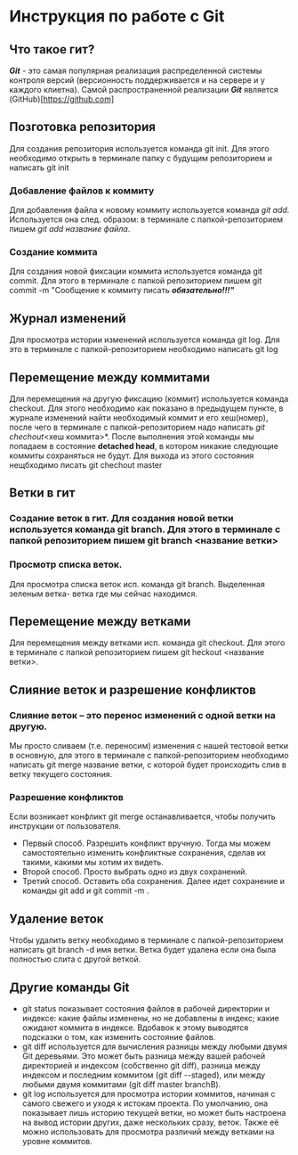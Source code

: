 # Инструкция по работе с Git

## Что такое гит?
***Git*** - это самая популярная реализация распределенной системы контроля версий (версионность поддерживается и на сервере и у каждого клиетна). Самой распространенной реализации ***Git*** является (GitHub)[https://github.com]

## Позготовка репозитория
Для создания репозитория используется команда git init. Для этого необходимо открыть в терминале папку с будущим репозиторием и написать git init

### Добавление файлов к коммиту
Для добавления файла к новому коммиту используется команда *git add*. Используется она след. образом: в терминале с папкой-репозиторием пишем *git add название файла*.

### Создание коммита
Для создания новой фиксации коммита используется команда git commit. Для этого в терминале с папкой репозиторием пишем git commit -m "Сообщение к коммиту писать ***обязательно!!!"***

## Журнал изменений
Для просмотра истории изменений используется команда git log. Для это в терминале с папкой-репозиторием необходимо написать git log

## Перемещение между коммитами
Для перемещения на другую фиксацию (коммит) используется команда checkout. Для этого необходимо как показано в предыдущем пункте, в журнале изменений найти необходимый коммит и его хеш(номер), после чего в терминале с папкой-репозиторием надо написать *git chechout*<хеш коммита>*. После выполнения этой команды мы попадаем в состояние **detached head**, в котором никакие следующие коммиты сохраняться не будут. Для выхода из этого состояния нещбходимо писать git chechout master

## Ветки в гит
### Создание веток в гит. Для создания новой ветки используется команда git branch. Для этого в терминале с папкой репозиторием пишем git branch <название ветки>

### Просмотр списка веток.
Для просмотра списка веток исп. команда git branch. Выделенная зеленым ветка- ветка где мы сейчас находимся.



## Перемещение между ветками
Для перемещения между ветками исп. команда git checkout. Для этого в терминале с папкой репозиторием пишем git heckout <название ветки>.

## Слияние веток и разрешение конфликтов
### Cлияние веток – это перенос изменений с одной ветки на другую.
Мы просто сливаем (т.е. переносим) изменения с нашей тестовой ветки в основную, для этого в терминале с папкой-репозиторием необходимо написать git merge название ветки, с которой будет происходить слив в ветку текущего состояния.
### Разрешение конфликтов
Если возникает конфликт git merge останавливается, чтобы получить инструкции от пользователя.
* Первый способ. Разрешить конфликт вручную. Тогда мы можем самостоятельно изменить конфликтные сохранения, сделав их такими, какими мы хотим их видеть.
* Второй способ. Просто выбрать одно из двух сохранений.
* Третий способ. Оставить оба сохранения.
Далее идет сохранение и команды git add и git commit -m .

## Удаление веток
Чтобы удалить ветку необходимо в терминале с папкой-репозиторием написать git branch -d имя ветки. Ветка будет удалена если она была полностью слита с другой веткой.

## Другие команды Git
* git status показывает состояния файлов в рабочей директории и индексе: какие файлы изменены, но не добавлены в индекс; какие ожидают коммита в индексе. Вдобавок к этому выводятся подсказки о том, как изменить состояние файлов.
* git diff используется для вычисления разницы между любыми двумя Git деревьями. Это может быть разница между вашей рабочей директорией и индексом (собственно git diff), разница между индексом и последним коммитом (git diff --staged), или между любыми двумя коммитами (git diff master branchB).
* git log используется для просмотра истории коммитов, начиная с самого свежего и уходя к истокам проекта. По умолчанию, она показывает лишь историю текущей ветки, но может быть настроена на вывод истории других, даже нескольких сразу, веток. Также её можно использовать для просмотра различий между ветками на уровне коммитов.
